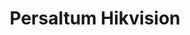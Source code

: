 ---
title: "Persaltum Hikvision"
url: /san-fernando-del-valle-de-catamarca/persaltum-hikvision/
shop: seguridad
---